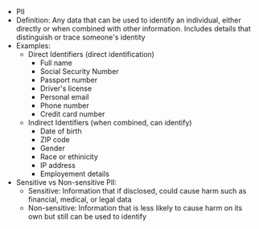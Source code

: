 - PII
- Definition: Any data that can be used to identify an individual, either directly or when combined with other information. Includes details that distinguish or trace someone's identity
- Examples:
	- Direct Identifiers (direct identification)
		- Full name
		- Social Security Number
		- Passport number
		- Driver's license 
		- Personal email
		- Phone number
		- Credit card number
	- Indirect Identifiers (when combined, can identify)
		- Date of birth
		- ZIP code
		- Gender
		- Race or ethinicity
		- IP address
		- Employement details
- Sensitive vs Non-sensitive PII:
	- Sensitive: Information that if disclosed, could cause harm such as financial, medical, or legal data
	- Non-sensitive: Information that is less likely to cause harm on its own but still can be used to identify